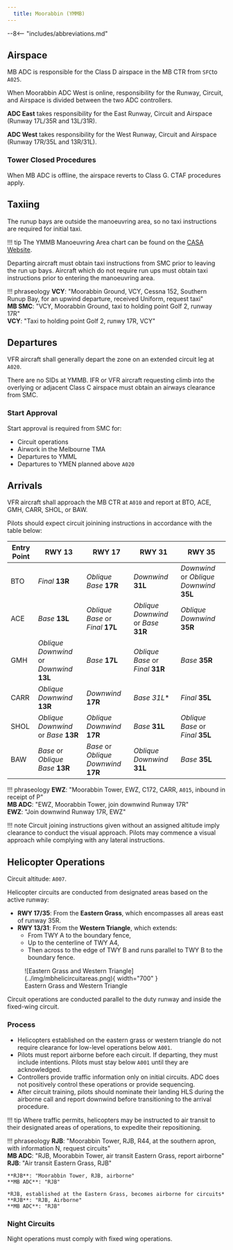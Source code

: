 ```yaml
---
  title: Moorabbin (YMMB)
---
```


--8<-- "includes/abbreviations.md"

## Airspace
MB ADC is responsible for the Class D airspace in the MB CTR from `SFC`to `A025`.

When Moorabbin ADC West is online, responsibility for the Runway, Circuit, and Airspace is divided between the two ADC controllers.

**ADC East** takes responsibility for the East Runway, Circuit and Airspace (Runway 17L/35R and 13L/31R).

**ADC West** takes responsibility for the West Runway, Circuit and Airspace (Runway 17R/35L and 13R/31L).

### Tower Closed Procedures
When MB ADC is offline, the airspace reverts to Class G. CTAF procedures apply.

## Taxiing
The runup bays are outside the manoeuvring area, so no taxi instructions are required for initial taxi.

!!! tip
    The YMMB Manoeuvring Area chart can be found on the [CASA Website](https://www.casa.gov.au/moorabbin-manoeuvring-area-map).

Departing aircraft must obtain taxi instructions from SMC prior to leaving the run up bays. Aircraft which do not require run ups must obtain taxi instructions prior to entering the manoeuvring area.

!!! phraseology
    **VCY**: "Moorabbin Ground, VCY, Cessna 152, Southern Runup Bay, for an upwind departure, received Uniform, request taxi"  
    **MB SMC**: "VCY, Moorabbin Ground, taxi to holding point Golf 2, runway 17R"  
    **VCY**: "Taxi to holding point Golf 2, runwy 17R, VCY"

## Departures
VFR aircraft shall generally depart the zone on an extended circuit leg at `A020`.

There are no SIDs at YMMB. IFR or VFR aircraft requesting climb into the overlying or adjacent Class C airspace must obtain an airways clearance from SMC.

### Start Approval
Start approval is required from SMC for:

- Circuit operations
- Airwork in the Melbourne TMA
- Departures to YMML
- Departures to YMEN planned above `A020`

## Arrivals
VFR aircraft shall approach the MB CTR at `A010` and report at BTO, ACE, GMH, CARR, SHOL, or BAW.

Pilots should expect circuit joinining instructions in accordance with the table below:

| Entry Point | RWY 13                          | RWY 17                          | RWY 31                          | RWY 35                          |
|-------------|---------------------------------|----------------------------------|----------------------------------|----------------------------------|
| BTO         | *Final* **13R**                  | *Oblique Base* **17R**            | *Downwind* **31L**                | *Downwind* or *Oblique Downwind* **35L** |
| ACE         | *Base* **13L**                   | *Oblique Base* or *Final* **17L** | *Oblique Downwind* or *Base* **31R** | *Oblique Downwind* **35R**        |
| GMH         | *Oblique Downwind* or *Downwind* **13L** | *Base* **17L**                   | *Oblique Base* or *Final* **31R** | *Base* **35R**                    |
| CARR        | *Oblique Downwind* **13R**       | *Downwind* **17R**                | *Base* *31L**                    | *Final* **35L**                   |
| SHOL       | *Oblique Downwind* or *Base* **13R** | *Oblique Downwind* **17R**       | *Base* **31L**                    | *Oblique Base* or *Final* **35L** |
| BAW         | *Base* or *Oblique Base* **13R** | *Base* or *Oblique Downwind* **17R** | *Oblique Downwind* **31L**         | *Base* **35L**                    |

!!! phraseology
    **EWZ**: "Moorabbin Tower, EWZ, C172, CARR, `A015`, inbound in receipt of P"  
    **MB ADC**: "EWZ, Moorabbin Tower, join downwind Runway 17R"  
    **EWZ**: "Join downwind Runway 17R, EWZ"  

!!! note
    Circuit joining instructions given without an assigned altitude imply clearance to conduct the visual approach. Pilots may commence a visual approach while complying with any lateral instructions.

## Helicopter Operations
Circuit altitude: `A007`.

Helicopter circuits are conducted from designated areas based on the active runway:

- **RWY 17/35**: From the **Eastern Grass**, which encompasses all areas east of runway 35R.
- **RWY 13/31**: From the **Western Triangle**, which extends:
    - From TWY A to the boundary fence,
    - Up to the centerline of TWY A4,
    - Then across to the edge of TWY B and runs parallel to TWY B to the boundary fence.

<figure markdown>
![Eastern Grass and Western Triangle](../img/mbhelicircuitareas.png){ width="700" }
<figcaption>Eastern Grass and Western Triangle</figcaption>
</figure>

Circuit operations are conducted parallel to the duty runway and inside the fixed-wing circuit.

### Process

- Helicopters established on the eastern grass or western triangle do not require clearance for low-level operations below `A001`.
- Pilots must report airborne before each circuit. If departing, they must include intentions. Pilots must stay below `A001` until they are acknowledged.
- Controllers provide traffic information only on initial circuits. ADC does not positively control these operations or provide sequencing.
- After circuit training, pilots should nominate their landing HLS during the airborne call and report downwind before transitioning to the arrival procedure.

!!! tip
    Where traffic permits, helicopters may be instructed to air transit to their designated areas of operations, to expedite their repositioning.

!!! phraseology
    **RJB**: "Moorabbin Tower, RJB, R44, at the southern apron, with information N, request circuits"  
    **MB ADC**: "RJB, Moorabbin Tower, air transit Eastern Grass, report airborne"  
    **RJB**: "Air transit Eastern Grass, RJB"  

    **RJB**: "Moorabbin Tower, RJB, airborne"  
    **MB ADC**: "RJB"

    *RJB, established at the Eastern Grass, becomes airborne for circuits*  
    **RJB**: "RJB, Airborne"  
    **MB ADC**: "RJB"

### Night Circuits
Night operations must comply with fixed wing operations.
